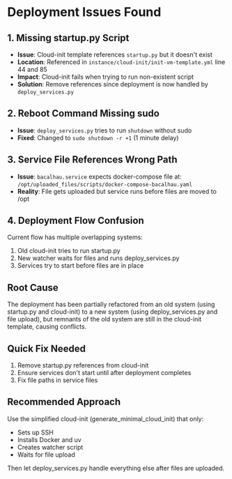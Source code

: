 # Deployment Issues Found

## 1. Missing startup.py Script
- **Issue**: Cloud-init template references `startup.py` but it doesn't exist
- **Location**: Referenced in `instance/cloud-init/init-vm-template.yml` line 44 and 85
- **Impact**: Cloud-init fails when trying to run non-existent script
- **Solution**: Remove references since deployment is now handled by `deploy_services.py`

## 2. Reboot Command Missing sudo
- **Issue**: `deploy_services.py` tries to run `shutdown` without sudo
- **Fixed**: Changed to `sudo shutdown -r +1` (1 minute delay)

## 3. Service File References Wrong Path
- **Issue**: `bacalhau.service` expects docker-compose file at:
  `/opt/uploaded_files/scripts/docker-compose-bacalhau.yaml`
- **Reality**: File gets uploaded but service runs before files are moved to /opt

## 4. Deployment Flow Confusion
Current flow has multiple overlapping systems:
1. Old cloud-init tries to run startup.py 
2. New watcher waits for files and runs deploy_services.py
3. Services try to start before files are in place

## Root Cause
The deployment has been partially refactored from an old system (using startup.py and cloud-init) to a new system (using deploy_services.py and file upload), but remnants of the old system are still in the cloud-init template, causing conflicts.

## Quick Fix Needed
1. Remove startup.py references from cloud-init
2. Ensure services don't start until after deployment completes
3. Fix file paths in service files

## Recommended Approach
Use the simplified cloud-init (generate_minimal_cloud_init) that only:
- Sets up SSH
- Installs Docker and uv  
- Creates watcher script
- Waits for file upload

Then let deploy_services.py handle everything else after files are uploaded.